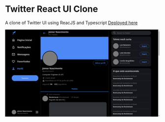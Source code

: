 # Twitter React UI Clone
A clone of Twitter UI using ReacJS and Typescript [Deployed here](https://krymancer.github.io/twitter-ui-clone/)

<p align="center">
  <img alt="Dropbox" src=".github/twitter.png">
</p>